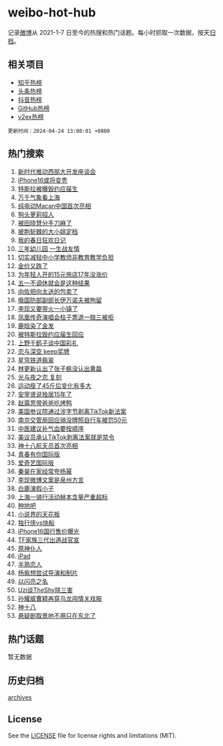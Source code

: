 # weibo-hot-hub

记录[微博](https://www.weibo.com)从 2021-1-7 日至今的热搜和热门话题。每小时抓取一次数据，按天[归档](archives)。

## 相关项目

- [知乎热榜](https://github.com/lonnyzhang423/zhihu-hot-hub)
- [头条热榜](https://github.com/lonnyzhang423/toutiao-hot-hub)
- [抖音热榜](https://github.com/lonnyzhang423/douyin-hot-hub)
- [GitHub热榜](https://github.com/lonnyzhang423/github-hot-hub)
- [v2ex热榜](https://github.com/lonnyzhang423/v2ex-hot-hub)


`更新时间：2024-04-24 13:08:01 +0800`

## 热门搜索

1. [新时代推动西部大开发座谈会](https://m.weibo.cn/search?containerid=100103type%3D1%26t%3D10%26q%3D%23%E6%96%B0%E6%97%B6%E4%BB%A3%E6%8E%A8%E5%8A%A8%E8%A5%BF%E9%83%A8%E5%A4%A7%E5%BC%80%E5%8F%91%E5%BA%A7%E8%B0%88%E4%BC%9A%23&stream_entry_id=51&isnewpage=1&extparam=seat%3D1%26cate%3D10103%26dgr%3D0%26q%3D%2523%25E6%2596%25B0%25E6%2597%25B6%25E4%25BB%25A3%25E6%258E%25A8%25E5%258A%25A8%25E8%25A5%25BF%25E9%2583%25A8%25E5%25A4%25A7%25E5%25BC%2580%25E5%258F%2591%25E5%25BA%25A7%25E8%25B0%2588%25E4%25BC%259A%2523%26filter_type%3Drealtimehot%26stream_entry_id%3D51%26c_type%3D51%26pos%3D0%26display_time%3D1713935279%26pre_seqid%3D171393527996502859009)
1. [iPhone16或将变秃](https://m.weibo.cn/search?containerid=100103type%3D1%26t%3D10%26q%3D%23iPhone16%E6%88%96%E5%B0%86%E5%8F%98%E7%A7%83%23&stream_entry_id=31&isnewpage=1&extparam=seat%3D1%26flag%3D2%26dgr%3D0%26filter_type%3Drealtimehot%26realpos%3D1%26stream_entry_id%3D31%26band_rank%3D1%26cate%3D5001%26c_type%3D31%26q%3D%2523iPhone16%25E6%2588%2596%25E5%25B0%2586%25E5%258F%2598%25E7%25A7%2583%2523%26lcate%3D5001%26pos%3D0%26display_time%3D1713935279%26pre_seqid%3D171393527996502859009)
1. [特斯拉被曝毁约应届生](https://m.weibo.cn/search?containerid=100103type%3D1%26t%3D10%26q%3D%23%E7%89%B9%E6%96%AF%E6%8B%89%E8%A2%AB%E6%9B%9D%E6%AF%81%E7%BA%A6%E5%BA%94%E5%B1%8A%E7%94%9F%23&stream_entry_id=31&isnewpage=1&extparam=seat%3D1%26flag%3D1%26dgr%3D0%26filter_type%3Drealtimehot%26realpos%3D2%26stream_entry_id%3D31%26band_rank%3D2%26cate%3D5001%26c_type%3D31%26q%3D%2523%25E7%2589%25B9%25E6%2596%25AF%25E6%258B%2589%25E8%25A2%25AB%25E6%259B%259D%25E6%25AF%2581%25E7%25BA%25A6%25E5%25BA%2594%25E5%25B1%258A%25E7%2594%259F%2523%26lcate%3D5001%26pos%3D1%26display_time%3D1713935279%26pre_seqid%3D171393527996502859009)
1. [万千气象看上海](https://m.weibo.cn/search?containerid=100103type%3D1%26t%3D10%26q%3D%23%E4%B8%87%E5%8D%83%E6%B0%94%E8%B1%A1%E7%9C%8B%E4%B8%8A%E6%B5%B7%23&stream_entry_id=31&isnewpage=1&extparam=seat%3D1%26flag%3D0%26dgr%3D0%26filter_type%3Drealtimehot%26realpos%3D3%26stream_entry_id%3D31%26band_rank%3D3%26cate%3D5001%26c_type%3D31%26q%3D%2523%25E4%25B8%2587%25E5%258D%2583%25E6%25B0%2594%25E8%25B1%25A1%25E7%259C%258B%25E4%25B8%258A%25E6%25B5%25B7%2523%26lcate%3D5001%26pos%3D2%26display_time%3D1713935279%26pre_seqid%3D171393527996502859009)
1. [纯电动Macan中国首次亮相](https://m.weibo.cn/search?containerid=100103type%3D1%26t%3D10%26q%3D%23%E7%BA%AF%E7%94%B5%E5%8A%A8Macan%E4%B8%AD%E5%9B%BD%E9%A6%96%E6%AC%A1%E4%BA%AE%E7%9B%B8%23&stream_entry_id=31&isnewpage=1&extparam=seat%3D1%26topic_ad%3D1%26q%3D%2523%25E7%25BA%25AF%25E7%2594%25B5%25E5%258A%25A8Macan%25E4%25B8%25AD%25E5%259B%25BD%25E9%25A6%2596%25E6%25AC%25A1%25E4%25BA%25AE%25E7%259B%25B8%2523%26dgr%3D0%26filter_type%3Drealtimehot%26c_type%3D31%26band_rank%3D4%26cate%3D5001%26is_ad_pos%3D1%26lcate%3D5001%26stream_entry_id%3D31%26adid%3D232541%26pos%3D3%26display_time%3D1713935279%26pre_seqid%3D171393527996502859009)
1. [狗头萝莉招人](https://m.weibo.cn/search?containerid=100103type%3D1%26t%3D10%26q%3D%E7%8B%97%E5%A4%B4%E8%90%9D%E8%8E%89%E6%8B%9B%E4%BA%BA&stream_entry_id=31&isnewpage=1&extparam=seat%3D1%26flag%3D1%26dgr%3D0%26filter_type%3Drealtimehot%26realpos%3D4%26stream_entry_id%3D31%26band_rank%3D4%26cate%3D5001%26c_type%3D31%26q%3D%25E7%258B%2597%25E5%25A4%25B4%25E8%2590%259D%25E8%258E%2589%25E6%258B%259B%25E4%25BA%25BA%26lcate%3D5001%26pos%3D4%26display_time%3D1713935279%26pre_seqid%3D171393527996502859009)
1. [被田晓慧分手刀麻了](https://m.weibo.cn/search?containerid=100103type%3D1%26t%3D10%26q%3D%23%E8%A2%AB%E7%94%B0%E6%99%93%E6%85%A7%E5%88%86%E6%89%8B%E5%88%80%E9%BA%BB%E4%BA%86%23&stream_entry_id=31&isnewpage=1&extparam=seat%3D1%26flag%3D1%26dgr%3D0%26filter_type%3Drealtimehot%26realpos%3D5%26stream_entry_id%3D31%26band_rank%3D5%26cate%3D5001%26c_type%3D31%26q%3D%2523%25E8%25A2%25AB%25E7%2594%25B0%25E6%2599%2593%25E6%2585%25A7%25E5%2588%2586%25E6%2589%258B%25E5%2588%2580%25E9%25BA%25BB%25E4%25BA%2586%2523%26lcate%3D5001%26pos%3D5%26display_time%3D1713935279%26pre_seqid%3D171393527996502859009)
1. [披荆斩棘的大小姐定档](https://m.weibo.cn/search?containerid=100103type%3D1%26t%3D10%26q%3D%23%E6%8A%AB%E8%8D%86%E6%96%A9%E6%A3%98%E7%9A%84%E5%A4%A7%E5%B0%8F%E5%A7%90%E5%AE%9A%E6%A1%A3%23&stream_entry_id=31&isnewpage=1&extparam=seat%3D1%26flag%3D0%26dgr%3D0%26filter_type%3Drealtimehot%26realpos%3D6%26stream_entry_id%3D31%26band_rank%3D6%26cate%3D5001%26c_type%3D31%26q%3D%2523%25E6%258A%25AB%25E8%258D%2586%25E6%2596%25A9%25E6%25A3%2598%25E7%259A%2584%25E5%25A4%25A7%25E5%25B0%258F%25E5%25A7%2590%25E5%25AE%259A%25E6%25A1%25A3%2523%26lcate%3D5001%26pos%3D6%26display_time%3D1713935279%26pre_seqid%3D171393527996502859009)
1. [我的春日狂欢日记](https://m.weibo.cn/search?containerid=100103type%3D1%26t%3D10%26q%3D%23%E6%88%91%E7%9A%84%E6%98%A5%E6%97%A5%E7%8B%82%E6%AC%A2%E6%97%A5%E8%AE%B0%23&stream_entry_id=31&isnewpage=1&extparam=seat%3D1%26q%3D%2523%25E6%2588%2591%25E7%259A%2584%25E6%2598%25A5%25E6%2597%25A5%25E7%258B%2582%25E6%25AC%25A2%25E6%2597%25A5%25E8%25AE%25B0%2523%26dgr%3D0%26filter_type%3Drealtimehot%26c_type%3D31%26band_rank%3D7%26cate%3D5001%26is_ad_pos%3D1%26lcate%3D5001%26stream_entry_id%3D31%26adid%3D231895%26pos%3D7%26display_time%3D1713935279%26pre_seqid%3D171393527996502859009)
1. [三年幼儿园 一生战友情](https://m.weibo.cn/search?containerid=100103type%3D1%26t%3D10%26q%3D%E4%B8%89%E5%B9%B4%E5%B9%BC%E5%84%BF%E5%9B%AD+%E4%B8%80%E7%94%9F%E6%88%98%E5%8F%8B%E6%83%85&stream_entry_id=31&isnewpage=1&extparam=seat%3D1%26flag%3D0%26dgr%3D0%26filter_type%3Drealtimehot%26realpos%3D7%26stream_entry_id%3D31%26band_rank%3D7%26cate%3D5001%26c_type%3D31%26q%3D%25E4%25B8%2589%25E5%25B9%25B4%25E5%25B9%25BC%25E5%2584%25BF%25E5%259B%25AD%2520%25E4%25B8%2580%25E7%2594%259F%25E6%2588%2598%25E5%258F%258B%25E6%2583%2585%26lcate%3D5001%26pos%3D8%26display_time%3D1713935279%26pre_seqid%3D171393527996502859009)
1. [切实减轻中小学教师非教育教学负担](https://m.weibo.cn/search?containerid=100103type%3D1%26t%3D10%26q%3D%23%E5%88%87%E5%AE%9E%E5%87%8F%E8%BD%BB%E4%B8%AD%E5%B0%8F%E5%AD%A6%E6%95%99%E5%B8%88%E9%9D%9E%E6%95%99%E8%82%B2%E6%95%99%E5%AD%A6%E8%B4%9F%E6%8B%85%23&stream_entry_id=31&isnewpage=1&extparam=seat%3D1%26flag%3D1%26dgr%3D0%26filter_type%3Drealtimehot%26realpos%3D8%26stream_entry_id%3D31%26band_rank%3D8%26cate%3D5001%26c_type%3D31%26q%3D%2523%25E5%2588%2587%25E5%25AE%259E%25E5%2587%258F%25E8%25BD%25BB%25E4%25B8%25AD%25E5%25B0%258F%25E5%25AD%25A6%25E6%2595%2599%25E5%25B8%2588%25E9%259D%259E%25E6%2595%2599%25E8%2582%25B2%25E6%2595%2599%25E5%25AD%25A6%25E8%25B4%259F%25E6%258B%2585%2523%26lcate%3D5001%26pos%3D9%26display_time%3D1713935279%26pre_seqid%3D171393527996502859009)
1. [金价又跌了](https://m.weibo.cn/search?containerid=100103type%3D1%26t%3D10%26q%3D%23%E9%87%91%E4%BB%B7%E5%8F%88%E8%B7%8C%E4%BA%86%23&stream_entry_id=31&isnewpage=1&extparam=seat%3D1%26flag%3D1%26dgr%3D0%26filter_type%3Drealtimehot%26realpos%3D9%26stream_entry_id%3D31%26band_rank%3D9%26cate%3D5001%26c_type%3D31%26q%3D%2523%25E9%2587%2591%25E4%25BB%25B7%25E5%258F%2588%25E8%25B7%258C%25E4%25BA%2586%2523%26lcate%3D5001%26pos%3D10%26display_time%3D1713935279%26pre_seqid%3D171393527996502859009)
1. [为年轻人开的15元旅店17年没涨价](https://m.weibo.cn/search?containerid=100103type%3D1%26t%3D10%26q%3D%23%E4%B8%BA%E5%B9%B4%E8%BD%BB%E4%BA%BA%E5%BC%80%E7%9A%8415%E5%85%83%E6%97%85%E5%BA%9717%E5%B9%B4%E6%B2%A1%E6%B6%A8%E4%BB%B7%23&stream_entry_id=31&isnewpage=1&extparam=seat%3D1%26flag%3D32768%26dgr%3D0%26filter_type%3Drealtimehot%26realpos%3D10%26stream_entry_id%3D31%26band_rank%3D10%26cate%3D5001%26c_type%3D31%26q%3D%2523%25E4%25B8%25BA%25E5%25B9%25B4%25E8%25BD%25BB%25E4%25BA%25BA%25E5%25BC%2580%25E7%259A%258415%25E5%2585%2583%25E6%2597%2585%25E5%25BA%259717%25E5%25B9%25B4%25E6%25B2%25A1%25E6%25B6%25A8%25E4%25BB%25B7%2523%26lcate%3D5001%26pos%3D11%26display_time%3D1713935279%26pre_seqid%3D171393527996502859009)
1. [五一不调休就会是这种结果](https://m.weibo.cn/search?containerid=100103type%3D1%26t%3D10%26q%3D%23%E4%BA%94%E4%B8%80%E4%B8%8D%E8%B0%83%E4%BC%91%E5%B0%B1%E4%BC%9A%E6%98%AF%E8%BF%99%E7%A7%8D%E7%BB%93%E6%9E%9C%23&stream_entry_id=31&isnewpage=1&extparam=seat%3D1%26flag%3D2%26dgr%3D0%26filter_type%3Drealtimehot%26realpos%3D11%26stream_entry_id%3D31%26band_rank%3D11%26cate%3D5001%26c_type%3D31%26q%3D%2523%25E4%25BA%2594%25E4%25B8%2580%25E4%25B8%258D%25E8%25B0%2583%25E4%25BC%2591%25E5%25B0%25B1%25E4%25BC%259A%25E6%2598%25AF%25E8%25BF%2599%25E7%25A7%258D%25E7%25BB%2593%25E6%259E%259C%2523%26lcate%3D5001%26pos%3D12%26display_time%3D1713935279%26pre_seqid%3D171393527996502859009)
1. [向佐把向太送的包卖了](https://m.weibo.cn/search?containerid=100103type%3D1%26t%3D10%26q%3D%23%E5%90%91%E4%BD%90%E6%8A%8A%E5%90%91%E5%A4%AA%E9%80%81%E7%9A%84%E5%8C%85%E5%8D%96%E4%BA%86%23&stream_entry_id=31&isnewpage=1&extparam=seat%3D1%26flag%3D1%26dgr%3D0%26filter_type%3Drealtimehot%26realpos%3D12%26stream_entry_id%3D31%26band_rank%3D12%26cate%3D5001%26c_type%3D31%26q%3D%2523%25E5%2590%2591%25E4%25BD%2590%25E6%258A%258A%25E5%2590%2591%25E5%25A4%25AA%25E9%2580%2581%25E7%259A%2584%25E5%258C%2585%25E5%258D%2596%25E4%25BA%2586%2523%26lcate%3D5001%26pos%3D13%26display_time%3D1713935279%26pre_seqid%3D171393527996502859009)
1. [俄国防部副部长伊万诺夫被拘留](https://m.weibo.cn/search?containerid=100103type%3D1%26t%3D10%26q%3D%23%E4%BF%84%E5%9B%BD%E9%98%B2%E9%83%A8%E5%89%AF%E9%83%A8%E9%95%BF%E4%BC%8A%E4%B8%87%E8%AF%BA%E5%A4%AB%E8%A2%AB%E6%8B%98%E7%95%99%23&stream_entry_id=31&isnewpage=1&extparam=seat%3D1%26flag%3D0%26dgr%3D0%26filter_type%3Drealtimehot%26realpos%3D13%26stream_entry_id%3D31%26band_rank%3D13%26cate%3D5001%26c_type%3D31%26q%3D%2523%25E4%25BF%2584%25E5%259B%25BD%25E9%2598%25B2%25E9%2583%25A8%25E5%2589%25AF%25E9%2583%25A8%25E9%2595%25BF%25E4%25BC%258A%25E4%25B8%2587%25E8%25AF%25BA%25E5%25A4%25AB%25E8%25A2%25AB%25E6%258B%2598%25E7%2595%2599%2523%26lcate%3D5001%26pos%3D14%26display_time%3D1713935279%26pre_seqid%3D171393527996502859009)
1. [李现又要带火一小镇了](https://m.weibo.cn/search?containerid=100103type%3D1%26t%3D10%26q%3D%23%E6%9D%8E%E7%8E%B0%E5%8F%88%E8%A6%81%E5%B8%A6%E7%81%AB%E4%B8%80%E5%B0%8F%E9%95%87%E4%BA%86%23&stream_entry_id=31&isnewpage=1&extparam=seat%3D1%26flag%3D1%26dgr%3D0%26filter_type%3Drealtimehot%26realpos%3D14%26stream_entry_id%3D31%26band_rank%3D14%26cate%3D5001%26c_type%3D31%26q%3D%2523%25E6%259D%258E%25E7%258E%25B0%25E5%258F%2588%25E8%25A6%2581%25E5%25B8%25A6%25E7%2581%25AB%25E4%25B8%2580%25E5%25B0%258F%25E9%2595%2587%25E4%25BA%2586%2523%26lcate%3D5001%26pos%3D15%26display_time%3D1713935279%26pre_seqid%3D171393527996502859009)
1. [凤凰传奇演唱会柱子票退一赔三被拒](https://m.weibo.cn/search?containerid=100103type%3D1%26t%3D10%26q%3D%23%E5%87%A4%E5%87%B0%E4%BC%A0%E5%A5%87%E6%BC%94%E5%94%B1%E4%BC%9A%E6%9F%B1%E5%AD%90%E7%A5%A8%E9%80%80%E4%B8%80%E8%B5%94%E4%B8%89%E8%A2%AB%E6%8B%92%23&stream_entry_id=31&isnewpage=1&extparam=seat%3D1%26flag%3D1%26dgr%3D0%26filter_type%3Drealtimehot%26realpos%3D15%26stream_entry_id%3D31%26band_rank%3D15%26cate%3D5001%26c_type%3D31%26q%3D%2523%25E5%2587%25A4%25E5%2587%25B0%25E4%25BC%25A0%25E5%25A5%2587%25E6%25BC%2594%25E5%2594%25B1%25E4%25BC%259A%25E6%259F%25B1%25E5%25AD%2590%25E7%25A5%25A8%25E9%2580%2580%25E4%25B8%2580%25E8%25B5%2594%25E4%25B8%2589%25E8%25A2%25AB%25E6%258B%2592%2523%26lcate%3D5001%26pos%3D16%26display_time%3D1713935279%26pre_seqid%3D171393527996502859009)
1. [鹿晗染了金发](https://m.weibo.cn/search?containerid=100103type%3D1%26t%3D10%26q%3D%23%E9%B9%BF%E6%99%97%E6%9F%93%E4%BA%86%E9%87%91%E5%8F%91%23&stream_entry_id=31&isnewpage=1&extparam=seat%3D1%26flag%3D0%26dgr%3D0%26filter_type%3Drealtimehot%26realpos%3D16%26stream_entry_id%3D31%26band_rank%3D16%26cate%3D5001%26c_type%3D31%26q%3D%2523%25E9%25B9%25BF%25E6%2599%2597%25E6%259F%2593%25E4%25BA%2586%25E9%2587%2591%25E5%258F%2591%2523%26lcate%3D5001%26pos%3D17%26display_time%3D1713935279%26pre_seqid%3D171393527996502859009)
1. [被特斯拉毁约应届生回应](https://m.weibo.cn/search?containerid=100103type%3D1%26t%3D10%26q%3D%23%E8%A2%AB%E7%89%B9%E6%96%AF%E6%8B%89%E6%AF%81%E7%BA%A6%E5%BA%94%E5%B1%8A%E7%94%9F%E5%9B%9E%E5%BA%94%23&stream_entry_id=31&isnewpage=1&extparam=seat%3D1%26flag%3D1%26dgr%3D0%26filter_type%3Drealtimehot%26realpos%3D17%26stream_entry_id%3D31%26band_rank%3D17%26cate%3D5001%26c_type%3D31%26q%3D%2523%25E8%25A2%25AB%25E7%2589%25B9%25E6%2596%25AF%25E6%258B%2589%25E6%25AF%2581%25E7%25BA%25A6%25E5%25BA%2594%25E5%25B1%258A%25E7%2594%259F%25E5%259B%259E%25E5%25BA%2594%2523%26lcate%3D5001%26pos%3D18%26display_time%3D1713935279%26pre_seqid%3D171393527996502859009)
1. [上野千鹤子谈中国彩礼](https://m.weibo.cn/search?containerid=100103type%3D1%26t%3D10%26q%3D%23%E4%B8%8A%E9%87%8E%E5%8D%83%E9%B9%A4%E5%AD%90%E8%B0%88%E4%B8%AD%E5%9B%BD%E5%BD%A9%E7%A4%BC%23&stream_entry_id=31&isnewpage=1&extparam=seat%3D1%26flag%3D0%26dgr%3D0%26filter_type%3Drealtimehot%26realpos%3D18%26stream_entry_id%3D31%26band_rank%3D18%26cate%3D5001%26c_type%3D31%26q%3D%2523%25E4%25B8%258A%25E9%2587%258E%25E5%258D%2583%25E9%25B9%25A4%25E5%25AD%2590%25E8%25B0%2588%25E4%25B8%25AD%25E5%259B%25BD%25E5%25BD%25A9%25E7%25A4%25BC%2523%26lcate%3D5001%26pos%3D19%26display_time%3D1713935279%26pre_seqid%3D171393527996502859009)
1. [恋与深空 keep奖牌](https://m.weibo.cn/search?containerid=100103type%3D1%26t%3D10%26q%3D%E6%81%8B%E4%B8%8E%E6%B7%B1%E7%A9%BA+keep%E5%A5%96%E7%89%8C&stream_entry_id=31&isnewpage=1&extparam=seat%3D1%26flag%3D1%26dgr%3D0%26filter_type%3Drealtimehot%26realpos%3D19%26stream_entry_id%3D31%26band_rank%3D19%26cate%3D5001%26c_type%3D31%26q%3D%25E6%2581%258B%25E4%25B8%258E%25E6%25B7%25B1%25E7%25A9%25BA%2520keep%25E5%25A5%2596%25E7%2589%258C%26lcate%3D5001%26pos%3D20%26display_time%3D1713935279%26pre_seqid%3D171393527996502859009)
1. [星穹铁道翡翠](https://m.weibo.cn/search?containerid=100103type%3D1%26t%3D10%26q%3D%23%E6%98%9F%E7%A9%B9%E9%93%81%E9%81%93%E7%BF%A1%E7%BF%A0%23&stream_entry_id=31&isnewpage=1&extparam=seat%3D1%26flag%3D1%26dgr%3D0%26filter_type%3Drealtimehot%26realpos%3D20%26stream_entry_id%3D31%26band_rank%3D20%26cate%3D5001%26c_type%3D31%26q%3D%2523%25E6%2598%259F%25E7%25A9%25B9%25E9%2593%2581%25E9%2581%2593%25E7%25BF%25A1%25E7%25BF%25A0%2523%26lcate%3D5001%26pos%3D21%26display_time%3D1713935279%26pre_seqid%3D171393527996502859009)
1. [林更新认出了张子枫没认出黄磊](https://m.weibo.cn/search?containerid=100103type%3D1%26t%3D10%26q%3D%23%E6%9E%97%E6%9B%B4%E6%96%B0%E8%AE%A4%E5%87%BA%E4%BA%86%E5%BC%A0%E5%AD%90%E6%9E%AB%E6%B2%A1%E8%AE%A4%E5%87%BA%E9%BB%84%E7%A3%8A%23&stream_entry_id=31&isnewpage=1&extparam=seat%3D1%26flag%3D1%26dgr%3D0%26filter_type%3Drealtimehot%26realpos%3D21%26stream_entry_id%3D31%26band_rank%3D21%26cate%3D5001%26c_type%3D31%26q%3D%2523%25E6%259E%2597%25E6%259B%25B4%25E6%2596%25B0%25E8%25AE%25A4%25E5%2587%25BA%25E4%25BA%2586%25E5%25BC%25A0%25E5%25AD%2590%25E6%259E%25AB%25E6%25B2%25A1%25E8%25AE%25A4%25E5%2587%25BA%25E9%25BB%2584%25E7%25A3%258A%2523%26lcate%3D5001%26pos%3D22%26display_time%3D1713935279%26pre_seqid%3D171393527996502859009)
1. [光与夜之恋 复刻](https://m.weibo.cn/search?containerid=100103type%3D1%26t%3D10%26q%3D%E5%85%89%E4%B8%8E%E5%A4%9C%E4%B9%8B%E6%81%8B+%E5%A4%8D%E5%88%BB&stream_entry_id=31&isnewpage=1&extparam=seat%3D1%26flag%3D1%26dgr%3D0%26filter_type%3Drealtimehot%26realpos%3D22%26stream_entry_id%3D31%26band_rank%3D22%26cate%3D5001%26c_type%3D31%26q%3D%25E5%2585%2589%25E4%25B8%258E%25E5%25A4%259C%25E4%25B9%258B%25E6%2581%258B%2520%25E5%25A4%258D%25E5%2588%25BB%26lcate%3D5001%26pos%3D23%26display_time%3D1713935279%26pre_seqid%3D171393527996502859009)
1. [运动瘦了45斤后变化有多大](https://m.weibo.cn/search?containerid=100103type%3D1%26t%3D10%26q%3D%23%E8%BF%90%E5%8A%A8%E7%98%A6%E4%BA%8645%E6%96%A4%E5%90%8E%E5%8F%98%E5%8C%96%E6%9C%89%E5%A4%9A%E5%A4%A7%23&stream_entry_id=31&isnewpage=1&extparam=seat%3D1%26flag%3D1%26dgr%3D0%26filter_type%3Drealtimehot%26realpos%3D23%26stream_entry_id%3D31%26band_rank%3D23%26cate%3D5001%26c_type%3D31%26q%3D%2523%25E8%25BF%2590%25E5%258A%25A8%25E7%2598%25A6%25E4%25BA%258645%25E6%2596%25A4%25E5%2590%258E%25E5%258F%2598%25E5%258C%2596%25E6%259C%2589%25E5%25A4%259A%25E5%25A4%25A7%2523%26lcate%3D5001%26pos%3D24%26display_time%3D1713935279%26pre_seqid%3D171393527996502859009)
1. [安宰贤说独居15年了](https://m.weibo.cn/search?containerid=100103type%3D1%26t%3D10%26q%3D%23%E5%AE%89%E5%AE%B0%E8%B4%A4%E8%AF%B4%E7%8B%AC%E5%B1%8515%E5%B9%B4%E4%BA%86%23&stream_entry_id=31&isnewpage=1&extparam=seat%3D1%26flag%3D0%26dgr%3D0%26filter_type%3Drealtimehot%26realpos%3D24%26stream_entry_id%3D31%26band_rank%3D24%26cate%3D5001%26c_type%3D31%26q%3D%2523%25E5%25AE%2589%25E5%25AE%25B0%25E8%25B4%25A4%25E8%25AF%25B4%25E7%258B%25AC%25E5%25B1%258515%25E5%25B9%25B4%25E4%25BA%2586%2523%26lcate%3D5001%26pos%3D25%26display_time%3D1713935279%26pre_seqid%3D171393527996502859009)
1. [赵露思带爸爸吃烤鸭](https://m.weibo.cn/search?containerid=100103type%3D1%26t%3D10%26q%3D%23%E8%B5%B5%E9%9C%B2%E6%80%9D%E5%B8%A6%E7%88%B8%E7%88%B8%E5%90%83%E7%83%A4%E9%B8%AD%23&stream_entry_id=31&isnewpage=1&extparam=seat%3D1%26flag%3D0%26dgr%3D0%26filter_type%3Drealtimehot%26realpos%3D25%26stream_entry_id%3D31%26band_rank%3D25%26cate%3D5001%26c_type%3D31%26q%3D%2523%25E8%25B5%25B5%25E9%259C%25B2%25E6%2580%259D%25E5%25B8%25A6%25E7%2588%25B8%25E7%2588%25B8%25E5%2590%2583%25E7%2583%25A4%25E9%25B8%25AD%2523%26lcate%3D5001%26pos%3D26%26display_time%3D1713935279%26pre_seqid%3D171393527996502859009)
1. [美国参议院通过涉字节剥离TikTok新法案](https://m.weibo.cn/search?containerid=100103type%3D1%26t%3D10%26q%3D%23%E7%BE%8E%E5%9B%BD%E5%8F%82%E8%AE%AE%E9%99%A2%E9%80%9A%E8%BF%87%E6%B6%89%E5%AD%97%E8%8A%82%E5%89%A5%E7%A6%BBTikTok%E6%96%B0%E6%B3%95%E6%A1%88%23&stream_entry_id=31&isnewpage=1&extparam=seat%3D1%26flag%3D0%26dgr%3D0%26filter_type%3Drealtimehot%26realpos%3D26%26stream_entry_id%3D31%26band_rank%3D26%26cate%3D5001%26c_type%3D31%26q%3D%2523%25E7%25BE%258E%25E5%259B%25BD%25E5%258F%2582%25E8%25AE%25AE%25E9%2599%25A2%25E9%2580%259A%25E8%25BF%2587%25E6%25B6%2589%25E5%25AD%2597%25E8%258A%2582%25E5%2589%25A5%25E7%25A6%25BBTikTok%25E6%2596%25B0%25E6%25B3%2595%25E6%25A1%2588%2523%26lcate%3D5001%26pos%3D27%26display_time%3D1713935279%26pre_seqid%3D171393527996502859009)
1. [南京交管局回应骑没牌照自行车被罚50元](https://m.weibo.cn/search?containerid=100103type%3D1%26t%3D10%26q%3D%23%E5%8D%97%E4%BA%AC%E4%BA%A4%E7%AE%A1%E5%B1%80%E5%9B%9E%E5%BA%94%E9%AA%91%E6%B2%A1%E7%89%8C%E7%85%A7%E8%87%AA%E8%A1%8C%E8%BD%A6%E8%A2%AB%E7%BD%9A50%E5%85%83%23&stream_entry_id=31&isnewpage=1&extparam=seat%3D1%26flag%3D1%26dgr%3D0%26filter_type%3Drealtimehot%26realpos%3D27%26stream_entry_id%3D31%26band_rank%3D27%26cate%3D5001%26c_type%3D31%26q%3D%2523%25E5%258D%2597%25E4%25BA%25AC%25E4%25BA%25A4%25E7%25AE%25A1%25E5%25B1%2580%25E5%259B%259E%25E5%25BA%2594%25E9%25AA%2591%25E6%25B2%25A1%25E7%2589%258C%25E7%2585%25A7%25E8%2587%25AA%25E8%25A1%258C%25E8%25BD%25A6%25E8%25A2%25AB%25E7%25BD%259A50%25E5%2585%2583%2523%26lcate%3D5001%26pos%3D28%26display_time%3D1713935279%26pre_seqid%3D171393527996502859009)
1. [中医建议补气血要按顺序](https://m.weibo.cn/search?containerid=100103type%3D1%26t%3D10%26q%3D%23%E4%B8%AD%E5%8C%BB%E5%BB%BA%E8%AE%AE%E8%A1%A5%E6%B0%94%E8%A1%80%E8%A6%81%E6%8C%89%E9%A1%BA%E5%BA%8F%23&stream_entry_id=31&isnewpage=1&extparam=seat%3D1%26flag%3D1%26dgr%3D0%26filter_type%3Drealtimehot%26realpos%3D28%26stream_entry_id%3D31%26band_rank%3D28%26cate%3D5001%26c_type%3D31%26q%3D%2523%25E4%25B8%25AD%25E5%258C%25BB%25E5%25BB%25BA%25E8%25AE%25AE%25E8%25A1%25A5%25E6%25B0%2594%25E8%25A1%2580%25E8%25A6%2581%25E6%258C%2589%25E9%25A1%25BA%25E5%25BA%258F%2523%26lcate%3D5001%26pos%3D29%26display_time%3D1713935279%26pre_seqid%3D171393527996502859009)
1. [美议员承认TikTok剥离法案就是禁令](https://m.weibo.cn/search?containerid=100103type%3D1%26t%3D10%26q%3D%23%E7%BE%8E%E8%AE%AE%E5%91%98%E6%89%BF%E8%AE%A4TikTok%E5%89%A5%E7%A6%BB%E6%B3%95%E6%A1%88%E5%B0%B1%E6%98%AF%E7%A6%81%E4%BB%A4%23&stream_entry_id=31&isnewpage=1&extparam=seat%3D1%26flag%3D1%26dgr%3D0%26filter_type%3Drealtimehot%26realpos%3D29%26stream_entry_id%3D31%26band_rank%3D29%26cate%3D5001%26c_type%3D31%26q%3D%2523%25E7%25BE%258E%25E8%25AE%25AE%25E5%2591%2598%25E6%2589%25BF%25E8%25AE%25A4TikTok%25E5%2589%25A5%25E7%25A6%25BB%25E6%25B3%2595%25E6%25A1%2588%25E5%25B0%25B1%25E6%2598%25AF%25E7%25A6%2581%25E4%25BB%25A4%2523%26lcate%3D5001%26pos%3D30%26display_time%3D1713935279%26pre_seqid%3D171393527996502859009)
1. [神十八航天员首次亮相](https://m.weibo.cn/search?containerid=100103type%3D1%26t%3D10%26q%3D%23%E7%A5%9E%E5%8D%81%E5%85%AB%E8%88%AA%E5%A4%A9%E5%91%98%E9%A6%96%E6%AC%A1%E4%BA%AE%E7%9B%B8%23&stream_entry_id=31&isnewpage=1&extparam=seat%3D1%26flag%3D0%26dgr%3D0%26filter_type%3Drealtimehot%26realpos%3D30%26stream_entry_id%3D31%26band_rank%3D30%26cate%3D5001%26c_type%3D31%26q%3D%2523%25E7%25A5%259E%25E5%258D%2581%25E5%2585%25AB%25E8%2588%25AA%25E5%25A4%25A9%25E5%2591%2598%25E9%25A6%2596%25E6%25AC%25A1%25E4%25BA%25AE%25E7%259B%25B8%2523%26lcate%3D5001%26pos%3D31%26display_time%3D1713935279%26pre_seqid%3D171393527996502859009)
1. [青春有你国际版](https://m.weibo.cn/search?containerid=100103type%3D1%26t%3D10%26q%3D%23%E9%9D%92%E6%98%A5%E6%9C%89%E4%BD%A0%E5%9B%BD%E9%99%85%E7%89%88%23&stream_entry_id=31&isnewpage=1&extparam=seat%3D1%26flag%3D1%26dgr%3D0%26filter_type%3Drealtimehot%26realpos%3D31%26stream_entry_id%3D31%26band_rank%3D31%26cate%3D5001%26c_type%3D31%26q%3D%2523%25E9%259D%2592%25E6%2598%25A5%25E6%259C%2589%25E4%25BD%25A0%25E5%259B%25BD%25E9%2599%2585%25E7%2589%2588%2523%26lcate%3D5001%26pos%3D32%26display_time%3D1713935279%26pre_seqid%3D171393527996502859009)
1. [爱奇艺国际版](https://m.weibo.cn/search?containerid=100103type%3D1%26t%3D10%26q%3D%23%E7%88%B1%E5%A5%87%E8%89%BA%E5%9B%BD%E9%99%85%E7%89%88%23&stream_entry_id=31&isnewpage=1&extparam=seat%3D1%26flag%3D0%26dgr%3D0%26filter_type%3Drealtimehot%26realpos%3D32%26stream_entry_id%3D31%26band_rank%3D32%26cate%3D5001%26c_type%3D31%26q%3D%2523%25E7%2588%25B1%25E5%25A5%2587%25E8%2589%25BA%25E5%259B%25BD%25E9%2599%2585%25E7%2589%2588%2523%26lcate%3D5001%26pos%3D33%26display_time%3D1713935279%26pre_seqid%3D171393527996502859009)
1. [秦昊在家经常夸杨幂](https://m.weibo.cn/search?containerid=100103type%3D1%26t%3D10%26q%3D%23%E7%A7%A6%E6%98%8A%E5%9C%A8%E5%AE%B6%E7%BB%8F%E5%B8%B8%E5%A4%B8%E6%9D%A8%E5%B9%82%23&stream_entry_id=31&isnewpage=1&extparam=seat%3D1%26flag%3D0%26dgr%3D0%26filter_type%3Drealtimehot%26realpos%3D33%26stream_entry_id%3D31%26band_rank%3D33%26cate%3D5001%26c_type%3D31%26q%3D%2523%25E7%25A7%25A6%25E6%2598%258A%25E5%259C%25A8%25E5%25AE%25B6%25E7%25BB%258F%25E5%25B8%25B8%25E5%25A4%25B8%25E6%259D%25A8%25E5%25B9%2582%2523%26lcate%3D5001%26pos%3D34%26display_time%3D1713935279%26pre_seqid%3D171393527996502859009)
1. [李现微博文案是泉州方言](https://m.weibo.cn/search?containerid=100103type%3D1%26t%3D10%26q%3D%23%E6%9D%8E%E7%8E%B0%E5%BE%AE%E5%8D%9A%E6%96%87%E6%A1%88%E6%98%AF%E6%B3%89%E5%B7%9E%E6%96%B9%E8%A8%80%23&stream_entry_id=31&isnewpage=1&extparam=seat%3D1%26flag%3D1%26dgr%3D0%26filter_type%3Drealtimehot%26realpos%3D34%26stream_entry_id%3D31%26band_rank%3D34%26cate%3D5001%26c_type%3D31%26q%3D%2523%25E6%259D%258E%25E7%258E%25B0%25E5%25BE%25AE%25E5%258D%259A%25E6%2596%2587%25E6%25A1%2588%25E6%2598%25AF%25E6%25B3%2589%25E5%25B7%259E%25E6%2596%25B9%25E8%25A8%2580%2523%26lcate%3D5001%26pos%3D35%26display_time%3D1713935279%26pre_seqid%3D171393527996502859009)
1. [白鹿演假小子](https://m.weibo.cn/search?containerid=100103type%3D1%26t%3D10%26q%3D%23%E7%99%BD%E9%B9%BF%E6%BC%94%E5%81%87%E5%B0%8F%E5%AD%90%23&stream_entry_id=31&isnewpage=1&extparam=seat%3D1%26flag%3D1%26dgr%3D0%26filter_type%3Drealtimehot%26realpos%3D35%26stream_entry_id%3D31%26band_rank%3D35%26cate%3D5001%26c_type%3D31%26q%3D%2523%25E7%2599%25BD%25E9%25B9%25BF%25E6%25BC%2594%25E5%2581%2587%25E5%25B0%258F%25E5%25AD%2590%2523%26lcate%3D5001%26pos%3D36%26display_time%3D1713935279%26pre_seqid%3D171393527996502859009)
1. [上海一骑行活动赫本含量严重超标](https://m.weibo.cn/search?containerid=100103type%3D1%26t%3D10%26q%3D%23%E4%B8%8A%E6%B5%B7%E4%B8%80%E9%AA%91%E8%A1%8C%E6%B4%BB%E5%8A%A8%E8%B5%AB%E6%9C%AC%E5%90%AB%E9%87%8F%E4%B8%A5%E9%87%8D%E8%B6%85%E6%A0%87%23&stream_entry_id=31&isnewpage=1&extparam=seat%3D1%26flag%3D1%26dgr%3D0%26filter_type%3Drealtimehot%26realpos%3D36%26stream_entry_id%3D31%26band_rank%3D36%26cate%3D5001%26c_type%3D31%26q%3D%2523%25E4%25B8%258A%25E6%25B5%25B7%25E4%25B8%2580%25E9%25AA%2591%25E8%25A1%258C%25E6%25B4%25BB%25E5%258A%25A8%25E8%25B5%25AB%25E6%259C%25AC%25E5%2590%25AB%25E9%2587%258F%25E4%25B8%25A5%25E9%2587%258D%25E8%25B6%2585%25E6%25A0%2587%2523%26lcate%3D5001%26pos%3D37%26display_time%3D1713935279%26pre_seqid%3D171393527996502859009)
1. [种地吧](https://m.weibo.cn/search?containerid=100103type%3D1%26t%3D10%26q%3D%E7%A7%8D%E5%9C%B0%E5%90%A7&stream_entry_id=31&isnewpage=1&extparam=seat%3D1%26flag%3D1%26dgr%3D0%26filter_type%3Drealtimehot%26realpos%3D37%26stream_entry_id%3D31%26band_rank%3D37%26cate%3D5001%26c_type%3D31%26q%3D%25E7%25A7%258D%25E5%259C%25B0%25E5%2590%25A7%26lcate%3D5001%26pos%3D38%26display_time%3D1713935279%26pre_seqid%3D171393527996502859009)
1. [小说界的天花板](https://m.weibo.cn/search?containerid=100103type%3D1%26t%3D10%26q%3D%23%E5%B0%8F%E8%AF%B4%E7%95%8C%E7%9A%84%E5%A4%A9%E8%8A%B1%E6%9D%BF%23&stream_entry_id=31&isnewpage=1&extparam=seat%3D1%26flag%3D1%26dgr%3D0%26filter_type%3Drealtimehot%26realpos%3D38%26stream_entry_id%3D31%26band_rank%3D38%26cate%3D5001%26c_type%3D31%26q%3D%2523%25E5%25B0%258F%25E8%25AF%25B4%25E7%2595%258C%25E7%259A%2584%25E5%25A4%25A9%25E8%258A%25B1%25E6%259D%25BF%2523%26lcate%3D5001%26pos%3D39%26display_time%3D1713935279%26pre_seqid%3D171393527996502859009)
1. [独行侠vs快船](https://m.weibo.cn/search?containerid=100103type%3D1%26t%3D10%26q%3D%23%E7%8B%AC%E8%A1%8C%E4%BE%A0vs%E5%BF%AB%E8%88%B9%23&stream_entry_id=31&isnewpage=1&extparam=seat%3D1%26flag%3D0%26dgr%3D0%26filter_type%3Drealtimehot%26realpos%3D39%26stream_entry_id%3D31%26band_rank%3D39%26cate%3D5001%26c_type%3D31%26q%3D%2523%25E7%258B%25AC%25E8%25A1%258C%25E4%25BE%25A0vs%25E5%25BF%25AB%25E8%2588%25B9%2523%26lcate%3D5001%26pos%3D40%26display_time%3D1713935279%26pre_seqid%3D171393527996502859009)
1. [iPhone16国行售价曝光](https://m.weibo.cn/search?containerid=100103type%3D1%26t%3D10%26q%3D%23iPhone16%E5%9B%BD%E8%A1%8C%E5%94%AE%E4%BB%B7%E6%9B%9D%E5%85%89%23&stream_entry_id=31&isnewpage=1&extparam=seat%3D1%26flag%3D0%26dgr%3D0%26filter_type%3Drealtimehot%26realpos%3D40%26stream_entry_id%3D31%26band_rank%3D40%26cate%3D5001%26c_type%3D31%26q%3D%2523iPhone16%25E5%259B%25BD%25E8%25A1%258C%25E5%2594%25AE%25E4%25BB%25B7%25E6%259B%259D%25E5%2585%2589%2523%26lcate%3D5001%26pos%3D41%26display_time%3D1713935279%26pre_seqid%3D171393527996502859009)
1. [TF家族三代出道战官宣](https://m.weibo.cn/search?containerid=100103type%3D1%26t%3D10%26q%3D%23TF%E5%AE%B6%E6%97%8F%E4%B8%89%E4%BB%A3%E5%87%BA%E9%81%93%E6%88%98%E5%AE%98%E5%AE%A3%23&stream_entry_id=31&isnewpage=1&extparam=seat%3D1%26flag%3D0%26dgr%3D0%26filter_type%3Drealtimehot%26realpos%3D41%26stream_entry_id%3D31%26band_rank%3D41%26cate%3D5001%26c_type%3D31%26q%3D%2523TF%25E5%25AE%25B6%25E6%2597%258F%25E4%25B8%2589%25E4%25BB%25A3%25E5%2587%25BA%25E9%2581%2593%25E6%2588%2598%25E5%25AE%2598%25E5%25AE%25A3%2523%26lcate%3D5001%26pos%3D42%26display_time%3D1713935279%26pre_seqid%3D171393527996502859009)
1. [原神仆人](https://m.weibo.cn/search?containerid=100103type%3D1%26t%3D10%26q%3D%E5%8E%9F%E7%A5%9E%E4%BB%86%E4%BA%BA&stream_entry_id=31&isnewpage=1&extparam=seat%3D1%26flag%3D1%26dgr%3D0%26filter_type%3Drealtimehot%26realpos%3D42%26stream_entry_id%3D31%26band_rank%3D42%26cate%3D5001%26c_type%3D31%26q%3D%25E5%258E%259F%25E7%25A5%259E%25E4%25BB%2586%25E4%25BA%25BA%26lcate%3D5001%26pos%3D43%26display_time%3D1713935279%26pre_seqid%3D171393527996502859009)
1. [iPad](https://m.weibo.cn/search?containerid=100103type%3D1%26t%3D10%26q%3DiPad&stream_entry_id=31&isnewpage=1&extparam=seat%3D1%26flag%3D1%26dgr%3D0%26filter_type%3Drealtimehot%26realpos%3D43%26stream_entry_id%3D31%26band_rank%3D43%26cate%3D5001%26c_type%3D31%26q%3DiPad%26lcate%3D5001%26pos%3D44%26display_time%3D1713935279%26pre_seqid%3D171393527996502859009)
1. [半熟恋人](https://m.weibo.cn/search?containerid=100103type%3D1%26t%3D10%26q%3D%E5%8D%8A%E7%86%9F%E6%81%8B%E4%BA%BA&stream_entry_id=31&isnewpage=1&extparam=seat%3D1%26flag%3D1%26dgr%3D0%26filter_type%3Drealtimehot%26realpos%3D44%26stream_entry_id%3D31%26band_rank%3D44%26cate%3D5001%26c_type%3D31%26q%3D%25E5%258D%258A%25E7%2586%259F%25E6%2581%258B%25E4%25BA%25BA%26lcate%3D5001%26pos%3D45%26display_time%3D1713935279%26pre_seqid%3D171393527996502859009)
1. [杨紫想尝试导演和制片](https://m.weibo.cn/search?containerid=100103type%3D1%26t%3D10%26q%3D%23%E6%9D%A8%E7%B4%AB%E6%83%B3%E5%B0%9D%E8%AF%95%E5%AF%BC%E6%BC%94%E5%92%8C%E5%88%B6%E7%89%87%23&stream_entry_id=31&isnewpage=1&extparam=seat%3D1%26flag%3D0%26dgr%3D0%26filter_type%3Drealtimehot%26realpos%3D45%26stream_entry_id%3D31%26band_rank%3D45%26cate%3D5001%26c_type%3D31%26q%3D%2523%25E6%259D%25A8%25E7%25B4%25AB%25E6%2583%25B3%25E5%25B0%259D%25E8%25AF%2595%25E5%25AF%25BC%25E6%25BC%2594%25E5%2592%258C%25E5%2588%25B6%25E7%2589%2587%2523%26lcate%3D5001%26pos%3D46%26display_time%3D1713935279%26pre_seqid%3D171393527996502859009)
1. [以闪亮之名](https://m.weibo.cn/search?containerid=100103type%3D1%26t%3D10%26q%3D%E4%BB%A5%E9%97%AA%E4%BA%AE%E4%B9%8B%E5%90%8D&stream_entry_id=31&isnewpage=1&extparam=seat%3D1%26flag%3D1%26dgr%3D0%26filter_type%3Drealtimehot%26realpos%3D46%26stream_entry_id%3D31%26band_rank%3D46%26cate%3D5001%26c_type%3D31%26q%3D%25E4%25BB%25A5%25E9%2597%25AA%25E4%25BA%25AE%25E4%25B9%258B%25E5%2590%258D%26lcate%3D5001%26pos%3D47%26display_time%3D1713935279%26pre_seqid%3D171393527996502859009)
1. [Uzi谈TheShy除三害](https://m.weibo.cn/search?containerid=100103type%3D1%26t%3D10%26q%3D%23Uzi%E8%B0%88TheShy%E9%99%A4%E4%B8%89%E5%AE%B3%23&stream_entry_id=31&isnewpage=1&extparam=seat%3D1%26flag%3D1%26dgr%3D0%26filter_type%3Drealtimehot%26realpos%3D47%26stream_entry_id%3D31%26band_rank%3D47%26cate%3D5001%26c_type%3D31%26q%3D%2523Uzi%25E8%25B0%2588TheShy%25E9%2599%25A4%25E4%25B8%2589%25E5%25AE%25B3%2523%26lcate%3D5001%26pos%3D48%26display_time%3D1713935279%26pre_seqid%3D171393527996502859009)
1. [孙耀威曹颖再穿乌龙闯情关戏服](https://m.weibo.cn/search?containerid=100103type%3D1%26t%3D10%26q%3D%23%E5%AD%99%E8%80%80%E5%A8%81%E6%9B%B9%E9%A2%96%E5%86%8D%E7%A9%BF%E4%B9%8C%E9%BE%99%E9%97%AF%E6%83%85%E5%85%B3%E6%88%8F%E6%9C%8D%23&stream_entry_id=31&isnewpage=1&extparam=seat%3D1%26flag%3D1%26dgr%3D0%26filter_type%3Drealtimehot%26realpos%3D48%26stream_entry_id%3D31%26band_rank%3D48%26cate%3D5001%26c_type%3D31%26q%3D%2523%25E5%25AD%2599%25E8%2580%2580%25E5%25A8%2581%25E6%259B%25B9%25E9%25A2%2596%25E5%2586%258D%25E7%25A9%25BF%25E4%25B9%258C%25E9%25BE%2599%25E9%2597%25AF%25E6%2583%2585%25E5%2585%25B3%25E6%2588%258F%25E6%259C%258D%2523%26lcate%3D5001%26pos%3D49%26display_time%3D1713935279%26pre_seqid%3D171393527996502859009)
1. [神十八](https://m.weibo.cn/search?containerid=100103type%3D1%26t%3D10%26q%3D%E7%A5%9E%E5%8D%81%E5%85%AB&stream_entry_id=31&isnewpage=1&extparam=seat%3D1%26flag%3D0%26dgr%3D0%26filter_type%3Drealtimehot%26realpos%3D49%26stream_entry_id%3D31%26band_rank%3D49%26cate%3D5001%26c_type%3D31%26q%3D%25E7%25A5%259E%25E5%258D%2581%25E5%2585%25AB%26lcate%3D5001%26pos%3D50%26display_time%3D1713935279%26pre_seqid%3D171393527996502859009)
1. [悬疑剧取景地不用只在东北了](https://m.weibo.cn/search?containerid=100103type%3D1%26t%3D10%26q%3D%23%E6%82%AC%E7%96%91%E5%89%A7%E5%8F%96%E6%99%AF%E5%9C%B0%E4%B8%8D%E7%94%A8%E5%8F%AA%E5%9C%A8%E4%B8%9C%E5%8C%97%E4%BA%86%23&stream_entry_id=31&isnewpage=1&extparam=seat%3D1%26flag%3D1%26dgr%3D0%26filter_type%3Drealtimehot%26realpos%3D50%26stream_entry_id%3D31%26band_rank%3D50%26cate%3D5001%26c_type%3D31%26q%3D%2523%25E6%2582%25AC%25E7%2596%2591%25E5%2589%25A7%25E5%258F%2596%25E6%2599%25AF%25E5%259C%25B0%25E4%25B8%258D%25E7%2594%25A8%25E5%258F%25AA%25E5%259C%25A8%25E4%25B8%259C%25E5%258C%2597%25E4%25BA%2586%2523%26lcate%3D5001%26pos%3D51%26display_time%3D1713935279%26pre_seqid%3D171393527996502859009)

## 热门话题

暂无数据

## 历史归档

[archives](archives)

## License

See the [LICENSE](LICENSE) file for license rights and limitations (MIT).
